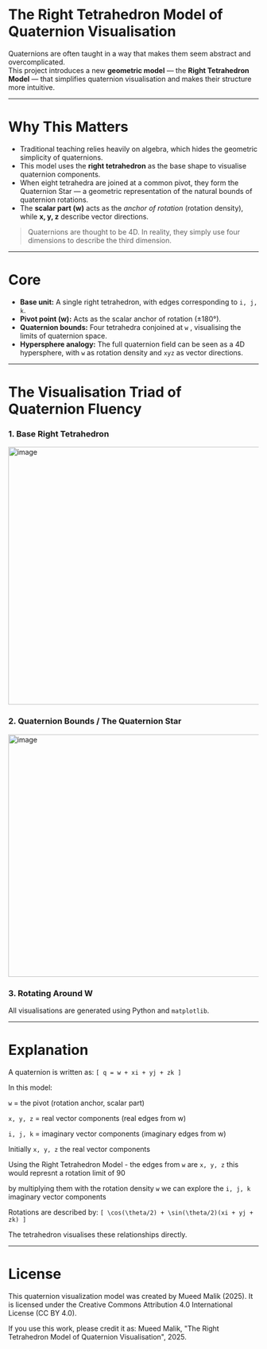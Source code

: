 # The Right Tetrahedron Model of Quaternion Visualisation

Quaternions are often taught in a way that makes them seem abstract and overcomplicated.  
This project introduces a new **geometric model** — the **Right Tetrahedron Model** — that simplifies quaternion visualisation and makes their structure more intuitive.

---

# Why This Matters

- Traditional teaching relies heavily on algebra, which hides the geometric simplicity of quaternions.
- This model uses the **right tetrahedron** as the base shape to visualise quaternion components.
- When eight tetrahedra are joined at a common pivot, they form the Quaternion Star — a geometric representation of the natural bounds of quaternion rotations.
- The **scalar part (w)** acts as the *anchor of rotation* (rotation density), while **x, y, z** describe vector directions.

> Quaternions are thought to be 4D. In reality, they simply use four dimensions to describe the third dimension.  

---

# Core 

- **Base unit:** A single right tetrahedron, with edges corresponding to `i, j, k`.
- **Pivot point (w):** Acts as the scalar anchor of rotation (±180°).
- **Quaternion bounds:** Four tetrahedra conjoined at `w` , visualising the limits of quaternion space.
- **Hypersphere analogy:** The full quaternion field can be seen as a 4D hypersphere, with `w` as rotation density and `xyz` as vector directions.

---

# The Visualisation Triad of Quaternion Fluency

### 1. Base Right Tetrahedron
<img width="637" height="519" alt="image" src="https://github.com/user-attachments/assets/4f6155d6-4559-46e5-a279-f3ca078e2622" />



### 2. Quaternion Bounds / The Quaternion Star
<img width="516" height="488" alt="image" src="https://github.com/user-attachments/assets/c65ed8d5-2b1b-4500-9189-0a4912cf4af5" />


### 3. Rotating Around W

All visualisations are generated using Python and `matplotlib`.



---
# Explanation

A quaternion is written as: `[ q = w + xi + yj + zk ]`

In this model:

`w` = the pivot (rotation anchor, scalar part)

`x, y, z` = real vector components (real edges from w)

`i, j, k` = imaginary vector components (imaginary edges from w)

Initially `x, y, z` the real vector components

Using the Right Tetrahedron Model - the edges from `w` are `x, y, z` this would represnt a rotation limit of 90

by multiplying them with the rotation density `w` we can explore the `i, j, k` imaginary vector components








Rotations are described by: `[ \cos(\theta/2) + \sin(\theta/2)(xi + yj + zk) ]`

The tetrahedron visualises these relationships directly.



---


# License
This quaternion visualization model was created by Mueed Malik (2025).
It is licensed under the Creative Commons Attribution 4.0 International License (CC BY 4.0).

If you use this work, please credit it as:
Mueed Malik, "The Right Tetrahedron Model of Quaternion Visualisation", 2025.
